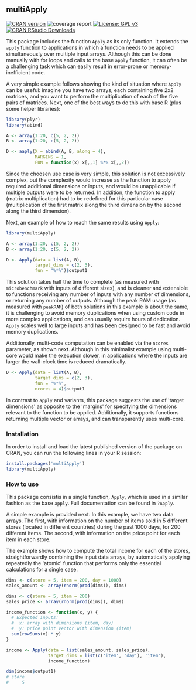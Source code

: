 ## multiApply 
[![CRAN version](http://www.r-pkg.org/badges/version/multiApply)](https://CRAN.R-project.org/package=multiApply)
![coverage report](https://earth.bsc.es/gitlab/ces/multiApply/badges/master/coverage.svg) 
[![License: GPL v3](https://img.shields.io/badge/License-GPLv3-blue.svg)](https://www.gnu.org/licenses/gpl-3.0)
[![CRAN RStudio Downloads](https://cranlogs.r-pkg.org/badges/multiApply)](https://CRAN.R-project.org/package=multiApply)

This package includes the function `Apply` as its only function. It extends the `apply` function to applications in which a function needs to be applied simultaneously over multiple input arrays. Although this can be done manually with for loops and calls to the base `apply` function, it can often be a challenging task which can easily result in error-prone or memory-inefficient code.

A very simple example follows showing the kind of situation where `Apply` can be useful: imagine you have two arrays, each containing five 2x2 matrices, and you want to perform the multiplication of each of the five pairs of matrices. Next, one of the best ways to do this with base R (plus some helper libraries):

```r
library(plyr)
library(abind)

A <- array(1:20, c(5, 2, 2))
B <- array(1:20, c(5, 2, 2))

D <- aaply(X = abind(A, B, along = 4), 
           MARGINS = 1, 
           FUN = function(x) x[,,1] %*% x[,,2])
```

Since the choosen use case is very simple, this solution is not excessively complex, but the complexity would increase as the function to apply required additional dimensions or inputs, and would be unapplicable if multiple outputs were to be returned. In addition, the function to apply (matrix multiplication) had to be redefined for this particular case (multiplication of the first matrix along the third dimension by the second along the third dimension).

Next, an example of how to reach the same results using `Apply`:

```r
library(multiApply)

A <- array(1:20, c(5, 2, 2))
B <- array(1:20, c(5, 2, 2))

D <- Apply(data = list(A, B), 
           target_dims = c(2, 3), 
           fun = "%*%")$output1
```

This solution takes half the time to complete (as measured with `microbenchmark` with inputs of different sizes), and is cleaner and extensible to functions receiving any number of inputs with any number of dimensions, or returning any number of outputs. Although the peak RAM usage (as measured with `peakRAM`) of both solutions in this example is about the same, it is challenging to avoid memory duplications when using custom code in more complex applications, and can usually require hours of dedication. `Apply` scales well to large inputs and has been designed to be fast and avoid memory duplications.

Additionally, multi-code computation can be enabled via the `ncores` parameter, as shown next. Although in this minimalist example using multi-core would make the execution slower, in applications where the inputs are larger the wall-clock time is reduced dramatically.

```r
D <- Apply(data = list(A, B),
           target_dims = c(2, 3),
           fun = "%*%",
           ncores = 4)$output1
```

In contrast to `apply` and variants, this package suggests the use of 'target dimensions' as opposite to the 'margins' for specifying the dimensions relevant to the function to be applied. Additionally, it supports functions returning multiple vector or arrays, and can transparently uses multi-core.

### Installation

In order to install and load the latest published version of the package on CRAN, you can run the following lines in your R session:

```r
install.packages('multiApply')
library(multiApply)
```

### How to use

This package consistis in a single function, `Apply`, which is used in a similar fashion as the base `apply`. Full documentation can be found in `?Apply`.

A simple example is provided next. In this example, we have two data arrays. The first, with information on the number of items sold in 5 different stores (located in different countries) during the past 1000 days, for 200 different items. The second, with information on the price point for each item in each store.

The example shows how to compute the total income for each of the stores, straightforwardly combining the input data arrays, by automatically applying repeatedly the 'atomic' function that performs only the essential calculations for a single case.

```r
dims <- c(store = 5, item = 200, day = 1000)
sales_amount <- array(rnorm(prod(dims)), dims)

dims <- c(store = 5, item = 200)
sales_price <- array(rnorm(prod(dims)), dims)

income_function <- function(x, y) {
  # Expected inputs:
  #  x: array with dimensions (item, day)
  #  y: price point vector with dimension (item)
  sum(rowSums(x) * y)
}

income <- Apply(data = list(sales_amount, sales_price),
                target_dims = list(c('item', 'day'), 'item'), 
                income_function)

dim(income$output1)
# store
#     5
```
